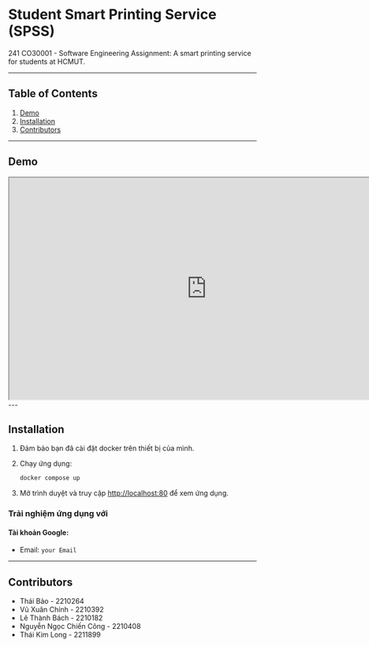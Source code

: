 # Student Smart Printing Service (SPSS)

241 CO30001 - Software Engineering Assignment: A smart printing service for students at HCMUT.

---

## Table of Contents

1. [Demo](#demo)  
2. [Installation](#installation)  
3. [Contributors](#contributors)  

---

## Demo

<iframe src="https://drive.google.com/file/d/1B1GFR4L1fHSw83IOJDSfeRW8Sk4Oxu5G/preview" width="800" height="450" allow="autoplay"></iframe>
---

## Installation

1. Đảm bảo bạn đã cài đặt docker trên thiết bị của mình.

2. Chạy ứng dụng:
    ```bash
    docker compose up
    ```

3. Mở trình duyệt và truy cập [http://localhost:80](http://localhost:80) để xem ứng dụng.  

### Trải nghiệm ứng dụng với

#### Tài khoản Google:
- Email: `your Email`   

---

## Contributors

- Thái Bảo - 2210264
- Vũ Xuân Chính - 2210392
- Lê Thành Bách - 2210182
- Nguyễn Ngọc Chiến Công - 2210408
- Thái Kim Long - 2211899
